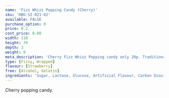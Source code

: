 ```yaml
---
name: 'Fizz Whizz Popping Candy (Cherry)'
sku: 'HBG-SI-021-02'
available: FALSE
purchase_option: 0
price: 0.2
cost_price: 0.08
width: 110
height: 70
depth: 3
weight: 0
meta_description: 'Cherry Fizz Whizz Popping candy only 20p. Traditional sweets and more at Humbugs Confectionery Store. Specialists in satisfying your sweet tooth!'
type: [Fizzy, Wrapped]
flavour: [Strawberry]
free: [Alcohol, Gelatin]
ingredients: 'Sugar, Lactose, Glucose, Artificial Flavour, Carbon Dioxide E-290'
---
```

Cherry popping candy.